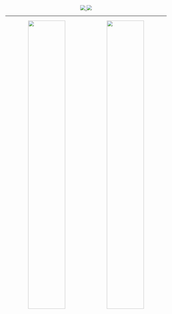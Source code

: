 <p align="center">
  <a href="https://www.instagram.com/henrykoh_00/">
    <img src="https://img.shields.io/badge/Instagram-Follow%20Me-blue?style=plastic&logo=appveyor" />
  </a>
  <a href="https://www.linkedin.com/in/hanyikoh/">
    <img src="https://img.shields.io/badge/LinkedIn-Connect%20with%20Me-lightgrey?style=plastic&logo=appveyor" />
  </a>
</p>

---

<p align="center">
  <img width="48%" src="https://github-readme-stats.vercel.app/api?username=hanyikoh&show_icons=true&theme=tokyonight" />
  <img width="48%" src="https://github-readme-streak-stats.herokuapp.com/?user=hanyikoh&theme=tokyonight" />
</p>
